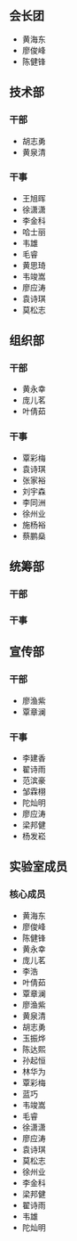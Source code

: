 ## 会长团
- 黄海东
- 廖俊峰
- 陈健锋

## 技术部
### 干部
- 胡志勇
- 黄泉清

### 干事
- 王旭晖
- 徐潇潇
- 李金科
- 哈士丽
- 韦雄
- 毛睿
- 黄思琦
- 韦竣嵩
- 廖应涛
- 袁诗琪
- 莫松志

## 组织部
### 干部
- 黄永幸
- 庞儿茗
- 叶倩茹

### 干事
- 覃彩梅
- 袁诗琪
- 张家裕
- 刘宇森
- 李同洲
- 徐州业
- 施杨裕
- 蔡鹏燊

## 统筹部
### 干部


### 干事


## 宣传部
### 干部
- 廖渔紫
- 覃章澜

### 干事
- 李建香
- 翟诗雨
- 范滨豪
- 邹霖栩
- 陀灿明
- 廖应涛
- 梁邦健
- 杨发崧

## 实验室成员
### 核心成员
- 黄海东
- 廖俊峰
- 陈健锋
- 黄永幸
- 庞儿茗
- 李浩
- 叶倩茹
- 覃章澜
- 廖渔紫
- 黄泉清
- 胡志勇
- 玉振烨
- 陈达熙
- 孙起恒
- 林华为
- 覃彩梅
- 蓝巧
- 韦竣嵩
- 毛睿
- 徐潇潇
- 廖应涛
- 袁诗琪
- 莫松志
- 徐州业
- 李金科
- 梁邦健
- 翟诗雨
- 韦雄
- 陀灿明 